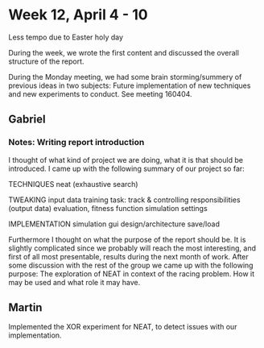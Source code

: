 # Week 12, April 4 - 10
Less tempo due to Easter holy day

During the week, we wrote the first content and discussed the overall structure of the report.

During the Monday meeting, we had some brain storming/summery of previous ideas in two subjects: Future implementation of new techniques and new experiments to conduct. See meeting 160404.

## Gabriel
### Notes: Writing report introduction
I thought of what kind of project we are doing, what it is that should be introduced. I came up with the following summary of our project so far:

TECHNIQUES
neat
(exhaustive search)

TWEAKING
input data
training task: track & controlling responsibilities (output data)
evaluation, fitness function
simulation settings

IMPLEMENTATION
simulation
gui
design/architecture
save/load

Furthermore I thought on what the purpose of the report should be. It is slightly complicated since we probably will reach the most interesting, and first of all most presentable, results during the next month of work. After some discussion with the rest of the group we came up with the following purpose:
The exploration of NEAT in context of the racing problem. How it may be used and what role it may have.

## Martin

Implemented the XOR experiment for NEAT, to detect issues with our implementation. 